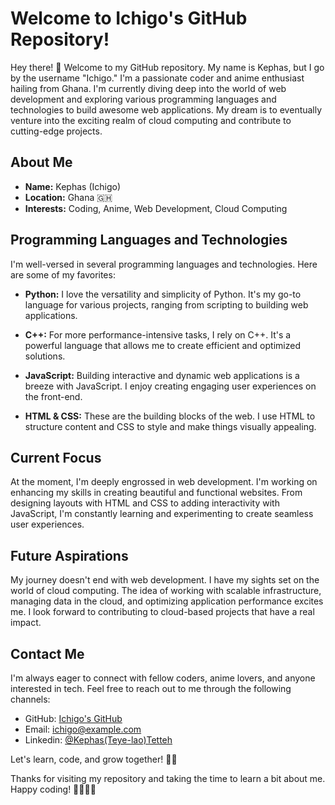 # Welcome to Ichigo's GitHub Repository!

Hey there! 👋 Welcome to my GitHub repository. My name is Kephas, but I go by the username "Ichigo." I'm a passionate coder and anime enthusiast hailing from Ghana. 
I'm currently diving deep into the world of web development and exploring various programming languages and technologies to build awesome web applications. 
My dream is to eventually venture into the exciting realm of cloud computing and contribute to cutting-edge projects.

## About Me

- **Name:** Kephas (Ichigo)
- **Location:** Ghana 🇬🇭
- **Interests:** Coding, Anime, Web Development, Cloud Computing

## Programming Languages and Technologies

I'm well-versed in several programming languages and technologies. Here are some of my favorites:

- **Python:** I love the versatility and simplicity of Python. It's my go-to language for various projects, ranging from scripting to building web applications.

- **C++:** For more performance-intensive tasks, I rely on C++. It's a powerful language that allows me to create efficient and optimized solutions.

- **JavaScript:** Building interactive and dynamic web applications is a breeze with JavaScript. I enjoy creating engaging user experiences on the front-end.

- **HTML & CSS:** These are the building blocks of the web. I use HTML to structure content and CSS to style and make things visually appealing.

## Current Focus

At the moment, I'm deeply engrossed in web development. I'm working on enhancing my skills in creating beautiful and functional websites. 
From designing layouts with HTML and CSS to adding interactivity with JavaScript, I'm constantly learning and experimenting to create seamless user experiences.

## Future Aspirations

My journey doesn't end with web development. I have my sights set on the world of cloud computing. 
The idea of working with scalable infrastructure, managing data in the cloud, and optimizing application performance excites me. 
I look forward to contributing to cloud-based projects that have a real impact.

## Contact Me

I'm always eager to connect with fellow coders, anime lovers, and anyone interested in tech. Feel free to reach out to me through the following channels:

- GitHub: [Ichigo's GitHub](https://github.com/ichigo-k)
- Email: [ichigo@example.com](tettehkephas@outlook.com)
- Linkedin: [@Kephas(Teye-lao)Tetteh](https://www.linkedin.com/in/kephas-tetteh-617631267/)

Let's learn, code, and grow together! 🚀🌟

Thanks for visiting my repository and taking the time to learn a bit about me. Happy coding! 👩‍💻👨‍💻
